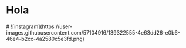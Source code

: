 <h1>Hola</h1>
# ![instagram](https://user-images.githubusercontent.com/57104916/139322555-4e63dd26-e0b6-46e4-b2cc-4a2580c5e3fd.png)

